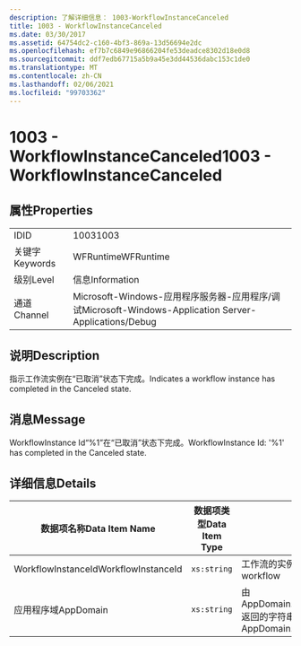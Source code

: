 ```yaml
---
description: 了解详细信息： 1003-WorkflowInstanceCanceled
title: 1003 - WorkflowInstanceCanceled
ms.date: 03/30/2017
ms.assetid: 64754dc2-c160-4bf3-869a-13d56694e2dc
ms.openlocfilehash: ef7b7c6849e96866204fe53deadce8302d18e0d8
ms.sourcegitcommit: ddf7edb67715a5b9a45e3dd44536dabc153c1de0
ms.translationtype: MT
ms.contentlocale: zh-CN
ms.lasthandoff: 02/06/2021
ms.locfileid: "99703362"
---
```

# <a name="1003---workflowinstancecanceled"></a><span data-ttu-id="a8e55-103">1003 - WorkflowInstanceCanceled</span><span class="sxs-lookup"><span data-stu-id="a8e55-103">1003 - WorkflowInstanceCanceled</span></span>

## <a name="properties"></a><span data-ttu-id="a8e55-104">属性</span><span class="sxs-lookup"><span data-stu-id="a8e55-104">Properties</span></span>  
  
|||  
|-|-|  
|<span data-ttu-id="a8e55-105">ID</span><span class="sxs-lookup"><span data-stu-id="a8e55-105">ID</span></span>|<span data-ttu-id="a8e55-106">1003</span><span class="sxs-lookup"><span data-stu-id="a8e55-106">1003</span></span>|  
|<span data-ttu-id="a8e55-107">关键字</span><span class="sxs-lookup"><span data-stu-id="a8e55-107">Keywords</span></span>|<span data-ttu-id="a8e55-108">WFRuntime</span><span class="sxs-lookup"><span data-stu-id="a8e55-108">WFRuntime</span></span>|  
|<span data-ttu-id="a8e55-109">级别</span><span class="sxs-lookup"><span data-stu-id="a8e55-109">Level</span></span>|<span data-ttu-id="a8e55-110">信息</span><span class="sxs-lookup"><span data-stu-id="a8e55-110">Information</span></span>|  
|<span data-ttu-id="a8e55-111">通道</span><span class="sxs-lookup"><span data-stu-id="a8e55-111">Channel</span></span>|<span data-ttu-id="a8e55-112">Microsoft-Windows-应用程序服务器-应用程序/调试</span><span class="sxs-lookup"><span data-stu-id="a8e55-112">Microsoft-Windows-Application Server-Applications/Debug</span></span>|  
  
## <a name="description"></a><span data-ttu-id="a8e55-113">说明</span><span class="sxs-lookup"><span data-stu-id="a8e55-113">Description</span></span>  

 <span data-ttu-id="a8e55-114">指示工作流实例在“已取消”状态下完成。</span><span class="sxs-lookup"><span data-stu-id="a8e55-114">Indicates a workflow instance has completed in the Canceled state.</span></span>  
  
## <a name="message"></a><span data-ttu-id="a8e55-115">消息</span><span class="sxs-lookup"><span data-stu-id="a8e55-115">Message</span></span>  

 <span data-ttu-id="a8e55-116">WorkflowInstance Id“%1”在“已取消”状态下完成。</span><span class="sxs-lookup"><span data-stu-id="a8e55-116">WorkflowInstance Id: '%1' has completed in the Canceled state.</span></span>  
  
## <a name="details"></a><span data-ttu-id="a8e55-117">详细信息</span><span class="sxs-lookup"><span data-stu-id="a8e55-117">Details</span></span>  
  
|<span data-ttu-id="a8e55-118">数据项名称</span><span class="sxs-lookup"><span data-stu-id="a8e55-118">Data Item Name</span></span>|<span data-ttu-id="a8e55-119">数据项类型</span><span class="sxs-lookup"><span data-stu-id="a8e55-119">Data Item Type</span></span>|<span data-ttu-id="a8e55-120">说明</span><span class="sxs-lookup"><span data-stu-id="a8e55-120">Description</span></span>|  
|--------------------|--------------------|-----------------|  
|<span data-ttu-id="a8e55-121">WorkflowInstanceId</span><span class="sxs-lookup"><span data-stu-id="a8e55-121">WorkflowInstanceId</span></span>|`xs:string`|<span data-ttu-id="a8e55-122">工作流的实例 ID</span><span class="sxs-lookup"><span data-stu-id="a8e55-122">The instance id for the workflow</span></span>|  
|<span data-ttu-id="a8e55-123">应用程序域</span><span class="sxs-lookup"><span data-stu-id="a8e55-123">AppDomain</span></span>|`xs:string`|<span data-ttu-id="a8e55-124">由 AppDomain.CurrentDomain.FriendlyName 返回的字符串。</span><span class="sxs-lookup"><span data-stu-id="a8e55-124">The string returned by AppDomain.CurrentDomain.FriendlyName.</span></span>|
